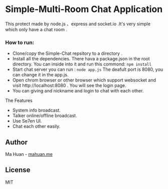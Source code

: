 Simple-Multi-Room Chat Application
===

This protect made by node.js 、express and socket.io .It's very simple which only have a chat room .

### How to run:

* Clone/copy the Simple-Chat repsitory to a directory .
* Install all the dependencies. There hava a package.json in the root directory. You can inside into it and run this commond:
	`npm install`
* Start chat server you can run :
	`node app.js`
  The deafult port is 8080, you can change it in the app.js.
* Open chrom browser or other browser which support websocket and visit http://localhost:8080 . You will see the login page.
* You can giving and nickname and login to chat with each other.

The Features
* System info broadcast.
* Talker online/offline broadcast.
* Use Se7en UI.
* Chat each other easily.

Author
------

Ma Huan - [mahuan.me](http://mahuan.me/)

## License

MIT
